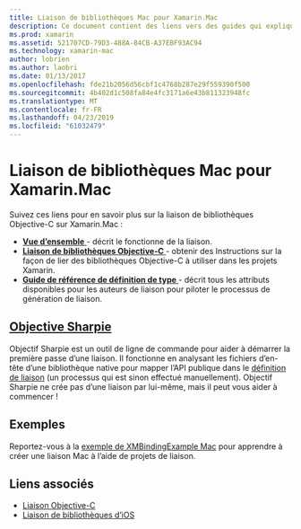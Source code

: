 ```yaml
---
title: Liaison de bibliothèques Mac pour Xamarin.Mac
description: Ce document contient des liens vers des guides qui expliquent comment utiliser des liaisons Objective-C dans une application Xamarin.Mac, y compris l’objectif Sharpie et des exemples de code.
ms.prod: xamarin
ms.assetid: 521707CD-79D3-488A-84CB-A37EBF93AC94
ms.technology: xamarin-mac
author: lobrien
ms.author: laobri
ms.date: 01/13/2017
ms.openlocfilehash: fde21b2056d56cbf1c4768b287e29f559390f500
ms.sourcegitcommit: 4b402d1c508fa84e4fc3171a6e43b811323948fc
ms.translationtype: MT
ms.contentlocale: fr-FR
ms.lasthandoff: 04/23/2019
ms.locfileid: "61032479"
---
```

# <a name="binding-mac-libraries-for-xamarinmac"></a>Liaison de bibliothèques Mac pour Xamarin.Mac

Suivez ces liens pour en savoir plus sur la liaison de bibliothèques Objective-C sur Xamarin.Mac :

- [**Vue d’ensemble** ](~/cross-platform/macios/binding/overview.md) -
  décrit le fonctionne de la liaison.
- [**Liaison de bibliothèques Objective-C** ](~/cross-platform/macios/binding/objective-c-libraries.md) -
  obtenir des Instructions sur la façon de lier des bibliothèques Objective-C à utiliser dans les projets Xamarin.
- [**Guide de référence de définition de type** ](~/cross-platform/macios/binding/binding-types-reference.md) -
  décrit tous les attributs disponibles pour les auteurs de liaison pour piloter le processus de génération de liaison.

## <a name="objective-sharpiecross-platformmaciosbindingobjective-sharpieindexmd"></a>[Objective Sharpie](~/cross-platform/macios/binding/objective-sharpie/index.md)

Objectif Sharpie est un outil de ligne de commande pour aider à démarrer la première passe d’une liaison.
Il fonctionne en analysant les fichiers d’en-tête d’une bibliothèque native pour mapper l’API publique dans le [définition de liaison](~/cross-platform/macios/binding/binding-types-reference.md) (un processus qui est sinon effectué manuellement). Objectif Sharpie ne crée pas d’une liaison par lui-même, mais il peut vous aider à commencer !

## <a name="examples"></a>Exemples

Reportez-vous à la [exemple de XMBindingExample Mac](https://github.com/xamarin/mac-samples/tree/master/XMBindingExample) pour apprendre à créer une liaison Mac à l’aide de projets de liaison.

## <a name="related-links"></a>Liens associés

- [Liaison Objective-C](~/cross-platform/macios/binding/index.md)
- [Liaison de bibliothèques d’iOS](~/ios/platform/binding-objective-c/index.md)
